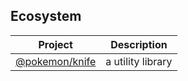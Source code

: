 
## Ecosystem

| Project          | Description                     |
| ---------------- | ------------------------------- |
| [@pokemon/knife] | a utility library |

[@pokemon/knife]: https://github.com/pokemonon/pokemon/tree/main/packages/knife
